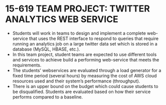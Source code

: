 # 15-619 TEAM PROJECT: TWITTER ANALYTICS WEB SERVICE

- Students will work in teams to design and implement a complete web-service that uses the REST interface
to respond to queries that require running an analytics job on a large twitter data set which is stored in a
database (MySQL, HBASE, etc.). 
- In this team project, student teams are expected to use different tools and services to achieve build a performing web-service that meets the requirements.
- The students' webservices are evaluated through a load generator for a fixed time period (several hours) by measuring the
cost of AWS cloud resources used and their system’s performance (throughput).
- There is an upper bound on the budget which could cause students to be disqualified. Students are evaluated based on how their
service performs compared to a baseline.
